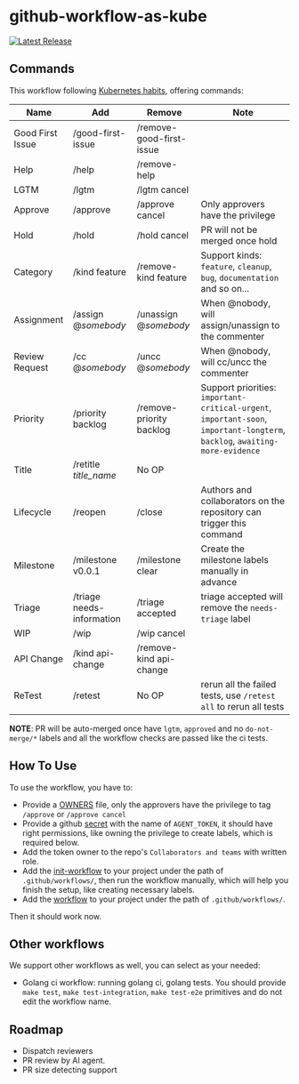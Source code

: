 # github-workflow-as-kube

 [![Latest Release](https://img.shields.io/github/v/release/kerthcet/github-workflow-as-kube?include_prereleases)](https://github.com/kerthcet/github-workflow-as-kube/releases/latest)

## Commands

This workflow following [Kubernetes habits](https://prow.k8s.io/command-help?repo=kubernetes%2Fkubernetes), offering commands:

| Name | Add | Remove | Note |
| ---- | ----- | ----- | -----|
| Good First Issue | /good-first-issue | /remove-good-first-issue | |
| Help | /help | /remove-help | |
| LGTM | /lgtm | /lgtm cancel | |
| Approve | /approve | /approve cancel | Only approvers have the privilege |
| Hold | /hold | /hold cancel | PR will not be merged once hold |
| Category | /kind feature | /remove-kind feature | Support kinds: `feature`, `cleanup`, `bug`, `documentation` and so on... |
| Assignment | /assign @_somebody_ | /unassign @_somebody_ | When @nobody, will assign/unassign to the commenter |
| Review Request | /cc @_somebody_ | /uncc @_somebody_ | When @nobody, will cc/uncc the commenter |
| Priority | /priority backlog | /remove-priority backlog | Support priorities: `important-critical-urgent`, `important-soon`, `important-longterm`, `backlog`, `awaiting-more-evidence` |
| Title | /retitle _title_name_ | No OP | |
| Lifecycle | /reopen | /close | Authors and collaborators on the repository can trigger this command |
| Milestone | /milestone v0.0.1 | /milestone clear | Create the milestone labels manually in advance |
| Triage | /triage needs-information | /triage accepted | triage accepted will remove the `needs-triage` label |
| WIP | /wip | /wip cancel | |
| API Change | /kind api-change | /remove-kind api-change | |
| ReTest | /retest | No OP | rerun all the failed tests, use `/retest all` to rerun all tests |

**NOTE**: PR will be auto-merged once have `lgtm`, `approved` and no `do-not-merge/*` labels and all the workflow checks are passed like the ci tests.

## How To Use

To use the workflow, you have to:

- Provide a [OWNERS](./OWNERS) file, only the approvers have the privilege to tag `/approve` or `/approve cancel`
- Provide a github [secret](https://docs.github.com/en/actions/security-guides/using-secrets-in-github-actions) with the name of `AGENT_TOKEN`, it should have right permissions, like owning the privilege to create labels, which is required below.
- Add the token owner to the repo's `Collaborators and teams` with written role.
- Add the [init-workflow](./examples/kube-workflow-init.yaml) to your project under the path of `.github/workflows/`, then run the workflow manually, which will help you finish the setup, like creating necessary labels.
- Add the [workflow](./examples/kube-workflow.yaml) to your project under the path of `.github/workflows/`.

Then it should work now.

## Other workflows

We support other workflows as well, you can select as your needed:

- Golang ci workflow: running golang ci, golang tests. You should provide `make test`, `make test-integration`, `make test-e2e` primitives and do not edit the workflow name.

## Roadmap

- Dispatch reviewers
- PR review by AI agent.
- PR size detecting support
